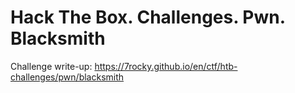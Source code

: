 # Hack The Box. Challenges. Pwn. Blacksmith

Challenge write-up: https://7rocky.github.io/en/ctf/htb-challenges/pwn/blacksmith
